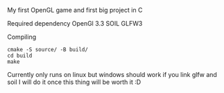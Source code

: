 My first OpenGL game and first big project in C

Required dependency
OpenGl 3.3
SOIL
GLFW3

Compiling
```
cmake -S source/ -B build/
cd build
make
```

Currently only runs on linux but windows should work if you link glfw and soil
I will do it once this thing will be worth it :D

